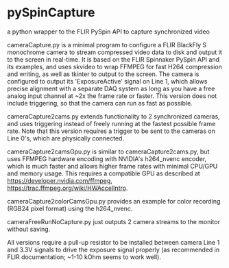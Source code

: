 # pySpinCapture
a python wrapper to the FLIR PySpin API to capture synchronized video

cameraCapture.py is a minimal program to configure a FLIR BlackFly S monochrome camera to stream compressed video data
to disk and output it to the screen in real-time. It is based on the FLIR Spinnaker PySpin API and its examples, 
and uses skvideo to wrap FFMPEG for fast H264 compression and writing, as well as tkinter to output to the screen. 
The camera is configured to output its 'ExposureActive' signal on Line 1, which allows precise alignment with a 
separate DAQ system as long as you have a free analog input channel at ~2x the frame rate or faster. This version
does not include triggering, so that the camera can run as fast as possible.

cameraCapture2cams.py extends functionality to 2 synchronized cameras, and uses triggering instead of freely 
running at the fastest possible frame rate. Note that this version requires a trigger to be sent to the cameras on
Line 0's, which are physically connected. 

cameraCapture2camsGpu.py is similar to cameraCapture2cams.py, but uses FFMPEG hardware encoding with NVIDIA's h264_nvenc
encoder, which is much faster and allows higher frame rates with minimal CPU/GPU and memory usage. This requires a compatible 
GPU as described at https://developer.nvidia.com/ffmpeg, https://trac.ffmpeg.org/wiki/HWAccelIntro.

cameraCapture2colorCamsGpu.py provides an example for color recording (RGB24 pixel format) using the h264_nvenc.

cameraFreeRunNoCapture.py just outputs 2 camera streams to the monitor without saving.

All versions require a pull-up resistor to be installed between camera Line 1 and 3.3V signals to drive the exposure 
signal properly (as recommended in FLIR documentation; ~1-10 kOhm seems to work well).

